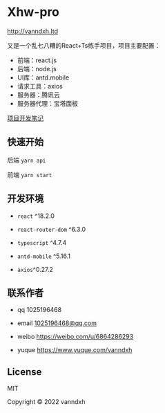 # Xhw-pro

http://vanndxh.ltd

又是一个乱七八糟的React+Ts练手项目，项目主要配置：

- 前端：react.js
- 后端：node.js
- UI库：antd.mobile
- 请求工具：axios
- 服务器：腾讯云
- 服务器代理：宝塔面板

[项目开发笔记](https://www.yuque.com/vanndxh/coderv/xhwpro)



## 快速开始

后端 `yarn api`

前端 `yarn start`



## 开发环境

- `react` ^18.2.0

- `react-router-dom` ^6.3.0

- `typescript` ^4.7.4

- `antd-mobile` ^5.16.1

- `axios`^0.27.2

  

## 联系作者

- qq 1025196468

- email [1025196468@qq.com](mailto:1025196468@qq.com)

- weibo https://weibo.com/u/6864286293

- yuque https://www.yuque.com/vanndxh

  

## License

MIT

Copyright © 2022 vanndxh
